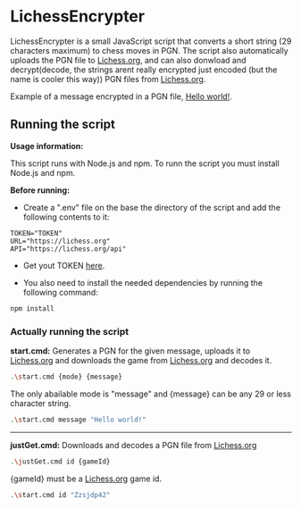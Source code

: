 
# LichessEncrypter

LichessEncrypter is a small JavaScript script that converts a short string (29 characters maximum) to chess moves in PGN. The script also automatically uploads the PGN file to [Lichess.org](https://lichess.org/), and can also donwload and decrypt(decode, the strings arent really encrypted just encoded (but the name is cooler this way)) PGN files from [Lichess.org](https://lichess.org/).

Example of a message encrypted in a PGN file, [Hello world!](https://lichess.org/Zzsjdp42).

## Running the script

**Usage information:**

This script runs with Node.js and npm. To runn the script you must install Node.js and npm.

**Before running:**

- Create a ".env" file on the base the directory of the script and add the following contents to it:
``` env
TOKEN="TOKEN"
URL="https://lichess.org"
API="https://lichess.org/api"
```
- Get yout TOKEN [here](https://lichess.org/account/oauth/token).

- You also need to install the needed dependencies by running the following command:

```bash
npm install
```

### Actually running the script

**start.cmd:**
Generates a PGN for the given message, uploads it to [Lichess.org](https://lichess.org/) and downloads the game from [Lichess.org](https://lichess.org/) and decodes it.
```bash
.\start.cmd {mode} {message}
```

The only abailable mode is "message" and {message} can be any 29 or less character string.

```bash
.\start.cmd message "Hello world!"
```
---
**justGet.cmd:**
Downloads and decodes a PGN file from [Lichess.org](https://lichess.org/)
```bash
.\justGet.cmd id {gameId}
```

{gameId} must be a [Lichess.org](https://lichess.org/) game id.

```bash
.\start.cmd id "Zzsjdp42"
```
